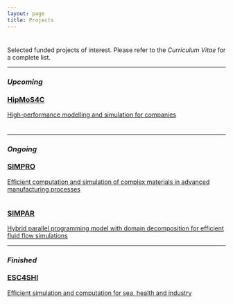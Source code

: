 ```yaml
---
layout: page
title: Projects
---
```


<p style="margin-bottom:1cm;"></p>

<div class="message">
  Selected funded projects of interest. Please refer to the <i>Curriculum Vitae</i> for a complete list.
</div>

---

### _Upcoming_

<p style="margin-bottom:-0.5cm;"></p>

<div class="boxes-section">
  <div class="boxes-container">
    <div class="boxes-box">
      <a class="boxes-link" href="{{ 'projects/simpro.html' | relative_url }}">
        <div class="boxes-image">
          <img src="{{ 'public/extrusion.jpg' | relative_url }}" alt="">
        </div>
        <div class="boxes-blur">
        </div>
        <div class="boxes-title">
          <h3>HipMoS4C</h3>
          <p>High-performance modelling and simulation for companies</p>
        </div>
      </a>
    </div>
    <div class="boxes-box">
      <a class="boxes-link" href="{{ 'projects/simpro.html' | relative_url }}">
        <div class="boxes-image">
          <img src="{{ 'public/supercomputer.jpg' | relative_url }}" alt="">
        </div>
        <div class="boxes-blur">
        </div>
        <div class="boxes-title">
          <h3></h3>
          <p></p>
        </div>
      </a>
    </div>
  </div>
</div>

---

### _Ongoing_

<p style="margin-bottom:-0.5cm;"></p>

<div class="boxes-section">
  <div class="boxes-container">
    <div class="boxes-box">
      <a class="boxes-link" href="{{ 'projects/simpro.html' | relative_url }}">
        <div class="boxes-image">
          <img src="{{ 'public/extrusion.jpg' | relative_url }}" alt="">
        </div>
        <div class="boxes-blur">
        </div>
        <div class="boxes-title">
          <h3>SIMPRO</h3>
          <p>Efficient computation and simulation of complex materials in advanced manufacturing processes</p>
        </div>
      </a>
    </div>
    <div class="boxes-box">
      <a class="boxes-link" href="{{ 'projects/simpar.html' | relative_url }}">
        <div class="boxes-image">
          <img src="{{ 'public/supercomputer.jpg' | relative_url }}" alt="">
        </div>
        <div class="boxes-blur">
        </div>
        <div class="boxes-title">
          <h3>SIMPAR</h3>
          <p>Hybrid parallel programming model with domain decomposition for efficient fluid flow simulations</p>
        </div>
      </a>
    </div>
  </div>
</div>

---

### _Finished_

<p style="margin-bottom:-0.5cm;"></p>

<div class="boxes-section">
  <div class="boxes-container">
    <div class="boxes-box">
      <a class="boxes-link" href="{{ 'projects/simpro.html' | relative_url }}">
        <div class="boxes-image">
          <img src="{{ 'public/extrusion.jpg' | relative_url }}" alt="">
        </div>
        <div class="boxes-blur">
        </div>
        <div class="boxes-title">
          <h3>ESC4SHI</h3>
          <p>Efficient simulation and computation for sea, health and industry</p>
        </div>
      </a>
    </div>
    <div class="boxes-box">
      <a class="boxes-link" href="{{ 'projects/simpro.html' | relative_url }}">
        <div class="boxes-image">
          <img src="{{ 'public/supercomputer.jpg' | relative_url }}" alt="">
        </div>
        <div class="boxes-blur">
        </div>
        <div class="boxes-title">
          <h3></h3>
          <p></p>
        </div>
      </a>
    </div>
  </div>
</div>
